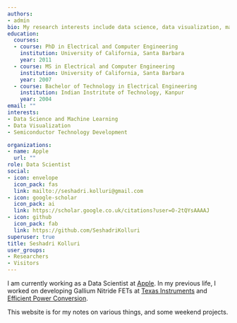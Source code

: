 ```yaml
---
authors:
- admin
bio: My research interests include data science, data visualization, machine learning, Gallium Nitride electronics, and semiconductor technology development.
education:
  courses:
  - course: PhD in Electrical and Computer Engineering
    institution: University of California, Santa Barbara
    year: 2011
  - course: MS in Electrical and Computer Engineering
    institution: University of California, Santa Barbara
    year: 2007
  - course: Bachelor of Technology in Electrical Engineering
    institution: Indian Instritute of Technology, Kanpur
    year: 2004
email: ""
interests:
- Data Science and Machine Learning
- Data Visualization
- Semiconductor Technology Development

organizations:
- name: Apple
  url: ""
role: Data Scientist
social:
- icon: envelope
  icon_pack: fas
  link: mailto://seshadri.kolluri@gmail.com
- icon: google-scholar
  icon_pack: ai
  link: https://scholar.google.co.uk/citations?user=O-2tQYsAAAAJ
- icon: github
  icon_pack: fab
  link: https://github.com/SeshadriKolluri
superuser: true
title: Seshadri Kolluri
user_groups:
- Researchers
- Visitors
---
```


I am currently working as a Data Scientist at [Apple](https://apple.com). In my previous life, I worked on developing Gallium Nitride FETs at [Texas Instruments](https://ti.com) and [Efficient Power Conversion](https://epc-co.com/epc).

This website is for my notes on various things, and some weekend projects. 
